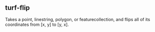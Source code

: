 ## turf-flip

Takes a point, linestring, polygon, or featurecollection, and flips all of its coordinates from [x, y] to [y, x].